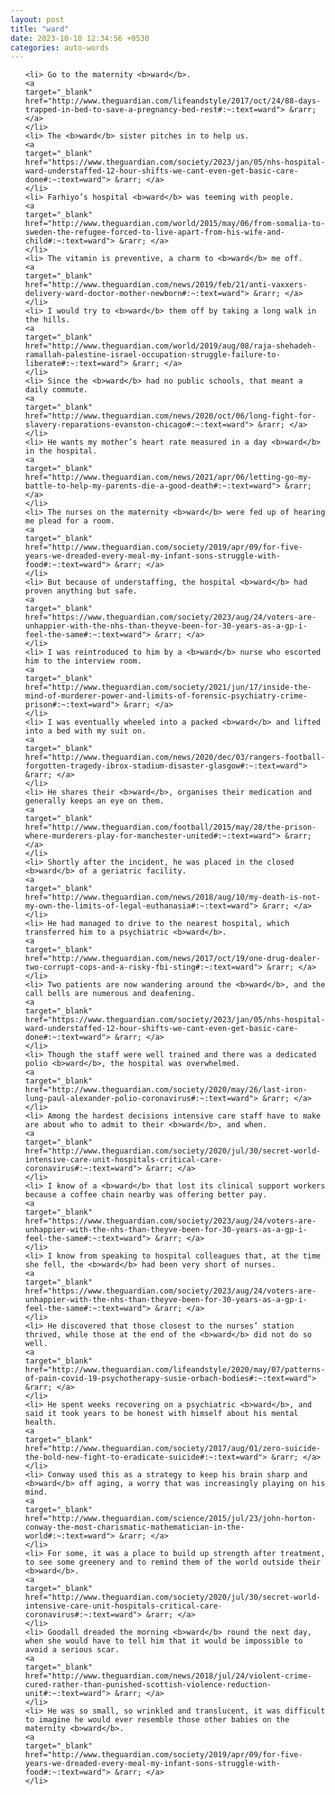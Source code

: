 ```yaml
---
layout: post
title: "ward"
date: 2023-10-10 12:34:56 +0530
categories: auto-words
---
```

<ol>

    <li> Go to the maternity <b>ward</b>.
    <a 
    target="_blank" 
    href="http://www.theguardian.com/lifeandstyle/2017/oct/24/88-days-trapped-in-bed-to-save-a-pregnancy-bed-rest#:~:text=ward"> &rarr; </a>
    </li>
    <li> The <b>ward</b> sister pitches in to help us.
    <a 
    target="_blank" 
    href="https://www.theguardian.com/society/2023/jan/05/nhs-hospital-ward-understaffed-12-hour-shifts-we-cant-even-get-basic-care-done#:~:text=ward"> &rarr; </a>
    </li>
    <li> Farhiyo’s hospital <b>ward</b> was teeming with people.
    <a 
    target="_blank" 
    href="http://www.theguardian.com/world/2015/may/06/from-somalia-to-sweden-the-refugee-forced-to-live-apart-from-his-wife-and-child#:~:text=ward"> &rarr; </a>
    </li>
    <li> The vitamin is preventive, a charm to <b>ward</b> me off.
    <a 
    target="_blank" 
    href="http://www.theguardian.com/news/2019/feb/21/anti-vaxxers-delivery-ward-doctor-mother-newborn#:~:text=ward"> &rarr; </a>
    </li>
    <li> I would try to <b>ward</b> them off by taking a long walk in the hills.
    <a 
    target="_blank" 
    href="http://www.theguardian.com/world/2019/aug/08/raja-shehadeh-ramallah-palestine-israel-occupation-struggle-failure-to-liberate#:~:text=ward"> &rarr; </a>
    </li>
    <li> Since the <b>ward</b> had no public schools, that meant a daily commute.
    <a 
    target="_blank" 
    href="http://www.theguardian.com/news/2020/oct/06/long-fight-for-slavery-reparations-evanston-chicago#:~:text=ward"> &rarr; </a>
    </li>
    <li> He wants my mother’s heart rate measured in a day <b>ward</b> in the hospital.
    <a 
    target="_blank" 
    href="http://www.theguardian.com/news/2021/apr/06/letting-go-my-battle-to-help-my-parents-die-a-good-death#:~:text=ward"> &rarr; </a>
    </li>
    <li> The nurses on the maternity <b>ward</b> were fed up of hearing me plead for a room.
    <a 
    target="_blank" 
    href="http://www.theguardian.com/society/2019/apr/09/for-five-years-we-dreaded-every-meal-my-infant-sons-struggle-with-food#:~:text=ward"> &rarr; </a>
    </li>
    <li> But because of understaffing, the hospital <b>ward</b> had proven anything but safe.
    <a 
    target="_blank" 
    href="https://www.theguardian.com/society/2023/aug/24/voters-are-unhappier-with-the-nhs-than-theyve-been-for-30-years-as-a-gp-i-feel-the-same#:~:text=ward"> &rarr; </a>
    </li>
    <li> I was reintroduced to him by a <b>ward</b> nurse who escorted him to the interview room.
    <a 
    target="_blank" 
    href="http://www.theguardian.com/society/2021/jun/17/inside-the-mind-of-murderer-power-and-limits-of-forensic-psychiatry-crime-prison#:~:text=ward"> &rarr; </a>
    </li>
    <li> I was eventually wheeled into a packed <b>ward</b> and lifted into a bed with my suit on.
    <a 
    target="_blank" 
    href="http://www.theguardian.com/news/2020/dec/03/rangers-football-forgotten-tragedy-ibrox-stadium-disaster-glasgow#:~:text=ward"> &rarr; </a>
    </li>
    <li> He shares their <b>ward</b>, organises their medication and generally keeps an eye on them.
    <a 
    target="_blank" 
    href="http://www.theguardian.com/football/2015/may/28/the-prison-where-murderers-play-for-manchester-united#:~:text=ward"> &rarr; </a>
    </li>
    <li> Shortly after the incident, he was placed in the closed <b>ward</b> of a geriatric facility.
    <a 
    target="_blank" 
    href="http://www.theguardian.com/news/2018/aug/10/my-death-is-not-my-own-the-limits-of-legal-euthanasia#:~:text=ward"> &rarr; </a>
    </li>
    <li> He had managed to drive to the nearest hospital, which transferred him to a psychiatric <b>ward</b>.
    <a 
    target="_blank" 
    href="http://www.theguardian.com/news/2017/oct/19/one-drug-dealer-two-corrupt-cops-and-a-risky-fbi-sting#:~:text=ward"> &rarr; </a>
    </li>
    <li> Two patients are now wandering around the <b>ward</b>, and the call bells are numerous and deafening.
    <a 
    target="_blank" 
    href="https://www.theguardian.com/society/2023/jan/05/nhs-hospital-ward-understaffed-12-hour-shifts-we-cant-even-get-basic-care-done#:~:text=ward"> &rarr; </a>
    </li>
    <li> Though the staff were well trained and there was a dedicated polio <b>ward</b>, the hospital was overwhelmed.
    <a 
    target="_blank" 
    href="http://www.theguardian.com/society/2020/may/26/last-iron-lung-paul-alexander-polio-coronavirus#:~:text=ward"> &rarr; </a>
    </li>
    <li> Among the hardest decisions intensive care staff have to make are about who to admit to their <b>ward</b>, and when.
    <a 
    target="_blank" 
    href="http://www.theguardian.com/society/2020/jul/30/secret-world-intensive-care-unit-hospitals-critical-care-coronavirus#:~:text=ward"> &rarr; </a>
    </li>
    <li> I know of a <b>ward</b> that lost its clinical support workers because a coffee chain nearby was offering better pay.
    <a 
    target="_blank" 
    href="https://www.theguardian.com/society/2023/aug/24/voters-are-unhappier-with-the-nhs-than-theyve-been-for-30-years-as-a-gp-i-feel-the-same#:~:text=ward"> &rarr; </a>
    </li>
    <li> I know from speaking to hospital colleagues that, at the time she fell, the <b>ward</b> had been very short of nurses.
    <a 
    target="_blank" 
    href="https://www.theguardian.com/society/2023/aug/24/voters-are-unhappier-with-the-nhs-than-theyve-been-for-30-years-as-a-gp-i-feel-the-same#:~:text=ward"> &rarr; </a>
    </li>
    <li> He discovered that those closest to the nurses’ station thrived, while those at the end of the <b>ward</b> did not do so well.
    <a 
    target="_blank" 
    href="http://www.theguardian.com/lifeandstyle/2020/may/07/patterns-of-pain-covid-19-psychotherapy-susie-orbach-bodies#:~:text=ward"> &rarr; </a>
    </li>
    <li> He spent weeks recovering on a psychiatric <b>ward</b>, and said it took years to be honest with himself about his mental health.
    <a 
    target="_blank" 
    href="http://www.theguardian.com/society/2017/aug/01/zero-suicide-the-bold-new-fight-to-eradicate-suicide#:~:text=ward"> &rarr; </a>
    </li>
    <li> Conway used this as a strategy to keep his brain sharp and <b>ward</b> off aging, a worry that was increasingly playing on his mind.
    <a 
    target="_blank" 
    href="http://www.theguardian.com/science/2015/jul/23/john-horton-conway-the-most-charismatic-mathematician-in-the-world#:~:text=ward"> &rarr; </a>
    </li>
    <li> For some, it was a place to build up strength after treatment, to see some greenery and to remind them of the world outside their <b>ward</b>.
    <a 
    target="_blank" 
    href="http://www.theguardian.com/society/2020/jul/30/secret-world-intensive-care-unit-hospitals-critical-care-coronavirus#:~:text=ward"> &rarr; </a>
    </li>
    <li> Goodall dreaded the morning <b>ward</b> round the next day, when she would have to tell him that it would be impossible to avoid a serious scar.
    <a 
    target="_blank" 
    href="http://www.theguardian.com/news/2018/jul/24/violent-crime-cured-rather-than-punished-scottish-violence-reduction-unit#:~:text=ward"> &rarr; </a>
    </li>
    <li> He was so small, so wrinkled and translucent, it was difficult to imagine he would ever resemble those other babies on the maternity <b>ward</b>.
    <a 
    target="_blank" 
    href="http://www.theguardian.com/society/2019/apr/09/for-five-years-we-dreaded-every-meal-my-infant-sons-struggle-with-food#:~:text=ward"> &rarr; </a>
    </li>
